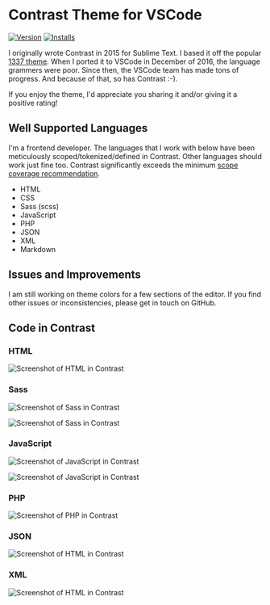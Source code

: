 # Contrast Theme for VSCode

[![Version](https://vsmarketplacebadge.apphb.com/version-short/johndugan.contrast-theme.svg)](https://marketplace.visualstudio.com/items?itemName=johndugan.contrast-theme) [![Installs](https://vsmarketplacebadge.apphb.com/installs/johndugan.contrast-theme.svg)](https://marketplace.visualstudio.com/items?itemName=johndugan.contrast-theme)

I originally wrote Contrast in 2015 for Sublime Text. I based it off the popular [1337 theme](https://colorsublime.github.io/themes/1337/). When I ported it to VSCode in December of 2016, the language grammers were poor. Since then, the VSCode team has made tons of progress. And because of that, so has Contrast :-).

If you enjoy the theme, I'd appreciate you sharing it and/or giving it a positive rating!

## Well Supported Languages

I'm a frontend developer. The languages that I work with below have been meticulously scoped/tokenized/defined in Contrast. Other languages should work just fine too. Contrast significantly exceeds the minimum [scope coverage recommendation](https://www.sublimetext.com/docs/3/scope_naming.html#color_schemes).

- HTML
- CSS
- Sass (scss)
- JavaScript
- PHP
- JSON
- XML
- Markdown

## Issues and Improvements

I am still working on theme colors for a few sections of the editor. If you find other issues or inconsistencies, please get in touch on GitHub.

## Code in Contrast

### HTML

![Screenshot of HTML in Contrast](images/html_01.png?raw=true "HTML in Contrast")

### Sass

![Screenshot of Sass in Contrast](images/sass_01.png?raw=true "Sass in Contrast")

![Screenshot of Sass in Contrast](images/sass_02.png?raw=true "Sass in Contrast")

### JavaScript

![Screenshot of JavaScript in Contrast](images/javascript_01.png?raw=true "JavaScript in Contrast")

![Screenshot of JavaScript in Contrast](images/javascript_02.png?raw=true "JavaScript in Contrast")

### PHP

![Screenshot of PHP in Contrast](images/php_01.png?raw=true "PHP in Contrast")

### JSON

![Screenshot of HTML in Contrast](images/json_01.png?raw=true "HTML in Contrast")

### XML

![Screenshot of HTML in Contrast](images/xml_01.png?raw=true "HTML in Contrast")
